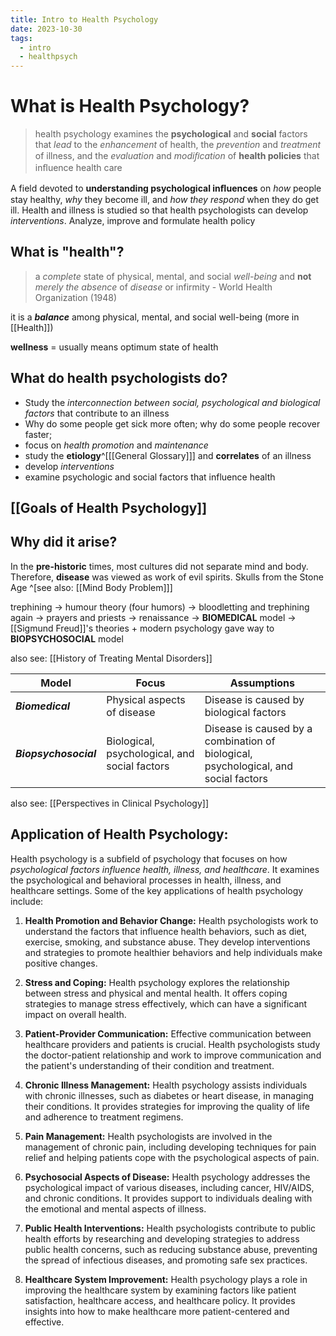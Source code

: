 ```yaml
---
title: Intro to Health Psychology
date: 2023-10-30
tags:
  - intro
  - healthpsych
---
```

# What is Health Psychology?

> health psychology examines the **psychological** and **social** factors that *lead* to the *enhancement* of health, the *prevention* and *treatment* of illness, and the *evaluation* and *modiﬁcation* of **health policies** that inﬂuence health care

A field devoted to **understanding psychological inﬂuences** on *how* people stay healthy, *why* they become ill, and *how they respond* when they do get ill.
Health and illness is studied so that health psychologists can develop *interventions*. Analyze, improve and formulate health policy

## What is "health"?

> a *complete* state of physical, mental, and social *well-being* and **not** *merely the absence* of *disease* or infirmity
    -   World Health Organization (1948)

it is a ***balance*** among physical, mental, and social well-being
(more in [[Health]])

**wellness** = usually means optimum state of health 

## What do health psychologists do?
- Study the *interconnection between social, psychological and biological factors* that contribute to an illness
- Why do some people get sick more often; why do some people recover faster;
-  focus on *health promotion* and *maintenance*
- study the **etiology**^[[[General Glossary]]] and **correlates** of an illness
- develop *interventions*
- examine psychologic and social factors that influence health

## [[Goals of Health Psychology]]

## Why did it arise?

In the **pre-historic** times, most cultures did not separate mind and body. Therefore, **disease** was viewed as work of evil spirits. Skulls from the Stone Age ^[see also: [[Mind Body Problem]]]

trephining -> humour theory (four humors) -> bloodletting and trephining again -> prayers and priests -> renaissance -> **BIOMEDICAL** model -> [[Sigmund Freud]]'s theories + modern psychology gave way to **BIOPSYCHOSOCIAL** model

also see: [[History of Treating Mental Disorders]]

| **Model**             | **Focus**                                     | **Assumptions**                                                                     |
| --------------------- | --------------------------------------------- | ----------------------------------------------------------------------------------- |
| ***Biomedical***      | Physical aspects of disease                   | Disease is caused by biological factors                                             |
| ***Biopsychosocial*** | Biological, psychological, and social factors | Disease is caused by a combination of biological, psychological, and social factors |
also see: [[Perspectives in Clinical Psychology]]

## **Application of Health Psychology:**

Health psychology is a subfield of psychology that focuses on how *psychological factors influence health, illness, and healthcare*. It examines the psychological and behavioral processes in health, illness, and healthcare settings. Some of the key applications of health psychology include:

1. **Health Promotion and Behavior Change:** Health psychologists work to understand the factors that influence health behaviors, such as diet, exercise, smoking, and substance abuse. They develop interventions and strategies to promote healthier behaviors and help individuals make positive changes.

2. **Stress and Coping:** Health psychology explores the relationship between stress and physical and mental health. It offers coping strategies to manage stress effectively, which can have a significant impact on overall health.

3. **Patient-Provider Communication:** Effective communication between healthcare providers and patients is crucial. Health psychologists study the doctor-patient relationship and work to improve communication and the patient's understanding of their condition and treatment.

4. **Chronic Illness Management:** Health psychology assists individuals with chronic illnesses, such as diabetes or heart disease, in managing their conditions. It provides strategies for improving the quality of life and adherence to treatment regimens.

5. **Pain Management:** Health psychologists are involved in the management of chronic pain, including developing techniques for pain relief and helping patients cope with the psychological aspects of pain.

6. **Psychosocial Aspects of Disease:** Health psychology addresses the psychological impact of various diseases, including cancer, HIV/AIDS, and chronic conditions. It provides support to individuals dealing with the emotional and mental aspects of illness.

7. **Public Health Interventions:** Health psychologists contribute to public health efforts by researching and developing strategies to address public health concerns, such as reducing substance abuse, preventing the spread of infectious diseases, and promoting safe sex practices.

8. **Healthcare System Improvement:** Health psychology plays a role in improving the healthcare system by examining factors like patient satisfaction, healthcare access, and healthcare policy. It provides insights into how to make healthcare more patient-centered and effective.
